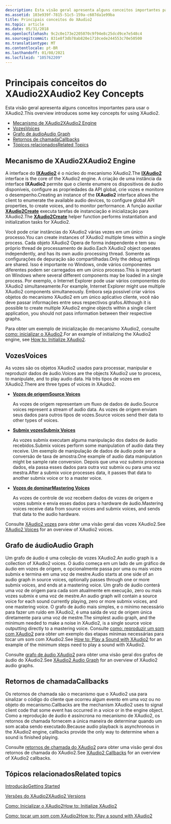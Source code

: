 ```yaml
---
description: Esta visão geral apresenta alguns conceitos importantes para usar o XAudio2.
ms.assetid: 103e939f-7815-51c5-159a-c607da1e99ba
title: Principais conceitos do XAudio2
ms.topic: article
ms.date: 05/31/2018
ms.openlocfilehash: 9c2c0e173e2205070c9f94e8c25dcd9ce7e548c4
ms.sourcegitcommit: 831e8f3db78ab820e1710cede244553c70e50500
ms.translationtype: MT
ms.contentlocale: pt-BR
ms.lasthandoff: 01/08/2021
ms.locfileid: "105762209"
---
```

# <a name="xaudio2-key-concepts"></a><span data-ttu-id="208dc-103">Principais conceitos do XAudio2</span><span class="sxs-lookup"><span data-stu-id="208dc-103">XAudio2 Key Concepts</span></span>

<span data-ttu-id="208dc-104">Esta visão geral apresenta alguns conceitos importantes para usar o XAudio2.</span><span class="sxs-lookup"><span data-stu-id="208dc-104">This overview introduces some key concepts for using XAudio2.</span></span>

-   [<span data-ttu-id="208dc-105">Mecanismo de XAudio2</span><span class="sxs-lookup"><span data-stu-id="208dc-105">XAudio2 Engine</span></span>](#xaudio2-engine)
-   [<span data-ttu-id="208dc-106">Vozes</span><span class="sxs-lookup"><span data-stu-id="208dc-106">Voices</span></span>](#voices)
-   [<span data-ttu-id="208dc-107">Grafo de áudio</span><span class="sxs-lookup"><span data-stu-id="208dc-107">Audio Graph</span></span>](#audio-graph)
-   [<span data-ttu-id="208dc-108">Retornos de chamada</span><span class="sxs-lookup"><span data-stu-id="208dc-108">Callbacks</span></span>](#callbacks)
-   [<span data-ttu-id="208dc-109">Tópicos relacionados</span><span class="sxs-lookup"><span data-stu-id="208dc-109">Related Topics</span></span>](#related-topics)

## <a name="xaudio2-engine"></a><span data-ttu-id="208dc-110">Mecanismo de XAudio2</span><span class="sxs-lookup"><span data-stu-id="208dc-110">XAudio2 Engine</span></span>

<span data-ttu-id="208dc-111">A interface do [**IXAudio2**](/windows/desktop/api/xaudio2/nn-xaudio2-ixaudio2) é o núcleo do mecanismo XAudio2.</span><span class="sxs-lookup"><span data-stu-id="208dc-111">The [**IXAudio2**](/windows/desktop/api/xaudio2/nn-xaudio2-ixaudio2) interface is the core of the XAudio2 engine.</span></span> <span data-ttu-id="208dc-112">A criação de uma instância da interface **IXAudio2** permite que o cliente enumere os dispositivos de áudio disponíveis, configure as propriedades da API global, crie vozes e monitore o desempenho.</span><span class="sxs-lookup"><span data-stu-id="208dc-112">Creating an instance of the **IXAudio2** interface allows the client to enumerate the available audio devices, to configure global API properties, to create voices, and to monitor performance.</span></span> <span data-ttu-id="208dc-113">A função auxiliar [**XAudio2Create**](/windows/desktop/api/xaudio2/nf-xaudio2-xaudio2create) executa tarefas de instanciação e inicialização para XAudio2.</span><span class="sxs-lookup"><span data-stu-id="208dc-113">The [**XAudio2Create**](/windows/desktop/api/xaudio2/nf-xaudio2-xaudio2create) helper function performs instantiation and initialization tasks for XAudio2.</span></span>

<span data-ttu-id="208dc-114">Você pode criar instâncias do XAudio2 várias vezes em um único processo.</span><span class="sxs-lookup"><span data-stu-id="208dc-114">You can create instances of XAudio2 multiple times within a single process.</span></span> <span data-ttu-id="208dc-115">Cada objeto XAudio2 Opera de forma independente e tem seu próprio thread de processamento de áudio.</span><span class="sxs-lookup"><span data-stu-id="208dc-115">Each XAudio2 object operates independently, and has its own audio processing thread.</span></span> <span data-ttu-id="208dc-116">Somente as configurações de depuração são compartilhadas.</span><span class="sxs-lookup"><span data-stu-id="208dc-116">Only the debug settings are shared.</span></span> <span data-ttu-id="208dc-117">Isso é importante no Windows, onde vários componentes diferentes podem ser carregados em um único processo.</span><span class="sxs-lookup"><span data-stu-id="208dc-117">This is important on Windows where several different components may be loaded in a single process.</span></span> <span data-ttu-id="208dc-118">Por exemplo, o Internet Explorer pode usar vários componentes do XAudio2 simultaneamente.</span><span class="sxs-lookup"><span data-stu-id="208dc-118">For example, Internet Explorer might use multiple XAudio2 components simultaneously.</span></span> <span data-ttu-id="208dc-119">Embora seja possível criar vários objetos do mecanismo XAudio2 em um único aplicativo cliente, você não deve passar informações entre seus respectivos grafos.</span><span class="sxs-lookup"><span data-stu-id="208dc-119">Although it is possible to create multiple XAudio2 engine objects within a single client application, you should not pass information between their respective graphs.</span></span>

<span data-ttu-id="208dc-120">Para obter um exemplo de inicialização do mecanismo XAudio2, consulte [como: inicializar o XAudio2](how-to--initialize-xaudio2.md).</span><span class="sxs-lookup"><span data-stu-id="208dc-120">For an example of initializing the XAudio2 engine, see [How to: Initialize XAudio2](how-to--initialize-xaudio2.md).</span></span>

## <a name="voices"></a><span data-ttu-id="208dc-121">Vozes</span><span class="sxs-lookup"><span data-stu-id="208dc-121">Voices</span></span>

<span data-ttu-id="208dc-122">As vozes são os objetos XAudio2 usados para processar, manipular e reproduzir dados de áudio.</span><span class="sxs-lookup"><span data-stu-id="208dc-122">Voices are the objects XAudio2 use to process, to manipulate, and to play audio data.</span></span> <span data-ttu-id="208dc-123">Há três tipos de vozes em XAudio2.</span><span class="sxs-lookup"><span data-stu-id="208dc-123">There are three types of voices in XAudio2.</span></span>

-   [<span data-ttu-id="208dc-124">**Vozes de origem**</span><span class="sxs-lookup"><span data-stu-id="208dc-124">**Source Voices**</span></span>](/windows/desktop/api/xaudio2/nn-xaudio2-ixaudio2sourcevoice)

    <span data-ttu-id="208dc-125">As vozes de origem representam um fluxo de dados de áudio.</span><span class="sxs-lookup"><span data-stu-id="208dc-125">Source voices represent a stream of audio data.</span></span> <span data-ttu-id="208dc-126">As vozes de origem enviam seus dados para outros tipos de vozes.</span><span class="sxs-lookup"><span data-stu-id="208dc-126">Source voices send their data to other types of voices.</span></span>

-   [<span data-ttu-id="208dc-127">**Submix vozes**</span><span class="sxs-lookup"><span data-stu-id="208dc-127">**Submix Voices**</span></span>](/windows/desktop/api/xaudio2/nn-xaudio2-ixaudio2submixvoice)

    <span data-ttu-id="208dc-128">As vozes submix executam alguma manipulação dos dados de áudio recebidos.</span><span class="sxs-lookup"><span data-stu-id="208dc-128">Submix voices perform some manipulation of audio data they receive.</span></span> <span data-ttu-id="208dc-129">Um exemplo de manipulação de dados de áudio pode ser a conversão de taxa de amostra.</span><span class="sxs-lookup"><span data-stu-id="208dc-129">One example of audio data manipulation might be sample rate conversion.</span></span> <span data-ttu-id="208dc-130">Depois que uma voz submix processa dados, ela passa esses dados para outra voz submix ou para uma voz mestra.</span><span class="sxs-lookup"><span data-stu-id="208dc-130">After a submix voice processes data, it passes that data to another submix voice or to a master voice.</span></span>

-   [<span data-ttu-id="208dc-131">**Vozes de dominar**</span><span class="sxs-lookup"><span data-stu-id="208dc-131">**Mastering Voices**</span></span>](/windows/desktop/api/xaudio2/nn-xaudio2-ixaudio2masteringvoice)

    <span data-ttu-id="208dc-132">As vozes de controle de voz recebem dados de vozes de origem e vozes submix e envia esses dados para o hardware de áudio.</span><span class="sxs-lookup"><span data-stu-id="208dc-132">Mastering voices receive data from source voices and submix voices, and sends that data to the audio hardware.</span></span>

<span data-ttu-id="208dc-133">Consulte [XAudio2 vozes](voices.md) para obter uma visão geral das vozes XAudio2.</span><span class="sxs-lookup"><span data-stu-id="208dc-133">See [XAudio2 Voices](voices.md) for an overview of XAudio2 voices.</span></span>

## <a name="audio-graph"></a><span data-ttu-id="208dc-134">Grafo de áudio</span><span class="sxs-lookup"><span data-stu-id="208dc-134">Audio Graph</span></span>

<span data-ttu-id="208dc-135">Um grafo de áudio é uma coleção de vozes XAudio2.</span><span class="sxs-lookup"><span data-stu-id="208dc-135">An audio graph is a collection of XAudio2 voices.</span></span> <span data-ttu-id="208dc-136">O áudio começa em um lado de um gráfico de áudio em vozes de origem, e opcionalmente passa por uma ou mais vozes submix e termina em uma voz de mestre.</span><span class="sxs-lookup"><span data-stu-id="208dc-136">Audio starts at one side of an audio graph in source voices, optionally passes through one or more submix voices, and ends at a mastering voice.</span></span> <span data-ttu-id="208dc-137">Um grafo de áudio conterá uma voz de origem para cada som atualmente em execução, zero ou mais vozes submix e uma voz de mestre.</span><span class="sxs-lookup"><span data-stu-id="208dc-137">An audio graph will contain a source voice for each sound currently playing, zero or more submix voices, and one mastering voice.</span></span> <span data-ttu-id="208dc-138">O grafo de áudio mais simples, e o mínimo necessário para fazer um ruído em XAudio2, é uma saída de voz de origem única diretamente para uma voz de mestre.</span><span class="sxs-lookup"><span data-stu-id="208dc-138">The simplest audio graph, and the minimum needed to make a noise in XAudio2, is a single source voice outputting directly to a mastering voice.</span></span> <span data-ttu-id="208dc-139">Consulte [como: reproduzir um som com XAudio2](how-to--play-a-sound-with-xaudio2.md) para obter um exemplo das etapas mínimas necessárias para tocar um som com XAudio2.</span><span class="sxs-lookup"><span data-stu-id="208dc-139">See [How to: Play a Sound with XAudio2](how-to--play-a-sound-with-xaudio2.md) for an example of the minimum steps need to play a sound with XAudio2.</span></span>

<span data-ttu-id="208dc-140">Consulte [grafo de áudio XAudio2](audio-graphs.md) para obter uma visão geral dos grafos de áudio do XAudio2.</span><span class="sxs-lookup"><span data-stu-id="208dc-140">See [XAudio2 Audio Graph](audio-graphs.md) for an overview of XAudio2 audio graphs.</span></span>

## <a name="callbacks"></a><span data-ttu-id="208dc-141">Retornos de chamada</span><span class="sxs-lookup"><span data-stu-id="208dc-141">Callbacks</span></span>

<span data-ttu-id="208dc-142">Os retornos de chamada são o mecanismo que o XAudio2 usa para sinalizar o código do cliente que ocorreu algum evento em uma voz ou no objeto do mecanismo.</span><span class="sxs-lookup"><span data-stu-id="208dc-142">Callbacks are the mechanism XAudio2 uses to signal client code that some event has occurred in a voice or in the engine object.</span></span> <span data-ttu-id="208dc-143">Como a reprodução de áudio é assíncrona no mecanismo de XAudio2, os retornos de chamada fornecem a única maneira de determinar quando um som acaba sendo executado.</span><span class="sxs-lookup"><span data-stu-id="208dc-143">Because audio playback is asynchronous in the XAudio2 engine, callbacks provide the only way to determine when a sound is finished playing.</span></span>

<span data-ttu-id="208dc-144">Consulte [retornos de chamada do XAudio2](callbacks.md) para obter uma visão geral dos retornos de chamada do XAudio2.</span><span class="sxs-lookup"><span data-stu-id="208dc-144">See [XAudio2 Callbacks](callbacks.md) for an overview of XAudio2 callbacks.</span></span>

## <a name="related-topics"></a><span data-ttu-id="208dc-145">Tópicos relacionados</span><span class="sxs-lookup"><span data-stu-id="208dc-145">Related topics</span></span>

<dl> <dt>

[<span data-ttu-id="208dc-146">Introdução</span><span class="sxs-lookup"><span data-stu-id="208dc-146">Getting Started</span></span>](getting-started.md)
</dt> <dt>

[<span data-ttu-id="208dc-147">Versões do XAudio2</span><span class="sxs-lookup"><span data-stu-id="208dc-147">XAudio2 Versions</span></span>](xaudio2-versions.md)
</dt> <dt>

[<span data-ttu-id="208dc-148">Como: Inicializar o XAudio2</span><span class="sxs-lookup"><span data-stu-id="208dc-148">How to: Initialize XAudio2</span></span>](how-to--initialize-xaudio2.md)
</dt> <dt>

[<span data-ttu-id="208dc-149">Como: tocar um som com XAudio2</span><span class="sxs-lookup"><span data-stu-id="208dc-149">How to: Play a sound with XAudio2</span></span>](how-to--play-a-sound-with-xaudio2.md)
</dt> </dl>

 

 



